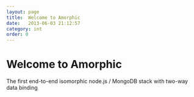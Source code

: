```yaml
---
layout: page
title:  Welcome to Amorphic
date:   2013-06-03 21:12:57
category: int
order: 0
---
```


# Welcome to Amorphic

The first end-to-end isomorphic node.js / MongoDB stack with two-way data binding